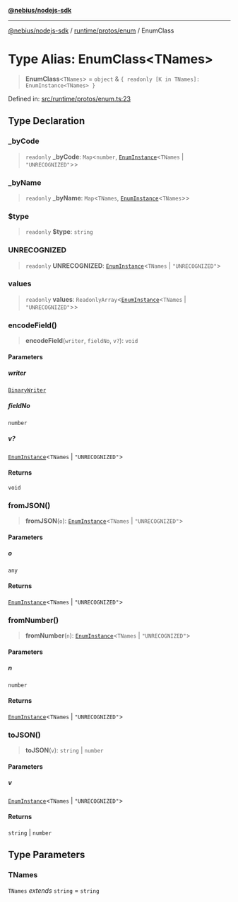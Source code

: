 [**@nebius/nodejs-sdk**](../../../../README.md)

***

[@nebius/nodejs-sdk](../../../../README.md) / [runtime/protos/enum](../README.md) / EnumClass

# Type Alias: EnumClass\<TNames\>

> **EnumClass**\<`TNames`\> = `object` & `{ readonly [K in TNames]: EnumInstance<TNames> }`

Defined in: [src/runtime/protos/enum.ts:23](https://github.com/nebius/nodejs-sdk/blob/2ec552fb564ad8fdbf78c4eb6e73ce9101501e8a/src/runtime/protos/enum.ts#L23)

## Type Declaration

### \_byCode

> `readonly` **\_byCode**: `Map`\<`number`, [`EnumInstance`](EnumInstance.md)\<`TNames` \| `"UNRECOGNIZED"`\>\>

### \_byName

> `readonly` **\_byName**: `Map`\<`TNames`, [`EnumInstance`](EnumInstance.md)\<`TNames`\>\>

### $type

> `readonly` **$type**: `string`

### UNRECOGNIZED

> `readonly` **UNRECOGNIZED**: [`EnumInstance`](EnumInstance.md)\<`TNames` \| `"UNRECOGNIZED"`\>

### values

> `readonly` **values**: `ReadonlyArray`\<[`EnumInstance`](EnumInstance.md)\<`TNames` \| `"UNRECOGNIZED"`\>\>

### encodeField()

> **encodeField**(`writer`, `fieldNo`, `v?`): `void`

#### Parameters

##### writer

[`BinaryWriter`](../../core/classes/BinaryWriter.md)

##### fieldNo

`number`

##### v?

[`EnumInstance`](EnumInstance.md)\<`TNames` \| `"UNRECOGNIZED"`\>

#### Returns

`void`

### fromJSON()

> **fromJSON**(`o`): [`EnumInstance`](EnumInstance.md)\<`TNames` \| `"UNRECOGNIZED"`\>

#### Parameters

##### o

`any`

#### Returns

[`EnumInstance`](EnumInstance.md)\<`TNames` \| `"UNRECOGNIZED"`\>

### fromNumber()

> **fromNumber**(`n`): [`EnumInstance`](EnumInstance.md)\<`TNames` \| `"UNRECOGNIZED"`\>

#### Parameters

##### n

`number`

#### Returns

[`EnumInstance`](EnumInstance.md)\<`TNames` \| `"UNRECOGNIZED"`\>

### toJSON()

> **toJSON**(`v`): `string` \| `number`

#### Parameters

##### v

[`EnumInstance`](EnumInstance.md)\<`TNames` \| `"UNRECOGNIZED"`\>

#### Returns

`string` \| `number`

## Type Parameters

### TNames

`TNames` *extends* `string` = `string`
